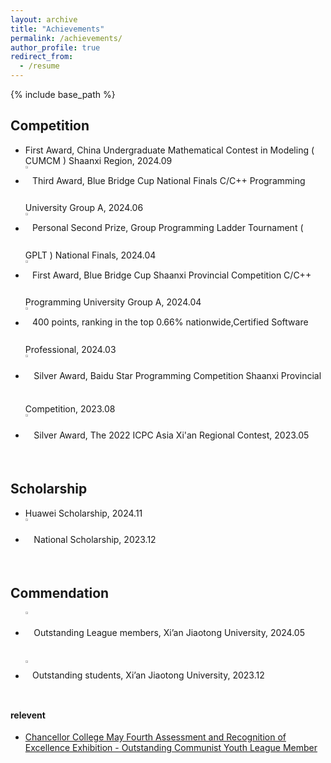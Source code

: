 ```yaml
---
layout: archive
title: "Achievements"
permalink: /achievements/
author_profile: true
redirect_from:
  - /resume
---
```


{% include base_path %}


## Competition  

* First Award, China Undergraduate Mathematical Contest in Modeling ( CUMCM ) Shaanxi Region, 2024.09
* [<img src="https://raw.githubusercontent.com/reallinshengxiang/reallinshengxiang.github.io/refs/heads/master/images/Third%20Award%2C%20Blue%20Bridge%20Cup%20National%20Finals%20CC%2B%2B%20Programming%20University%20Group%20A.webp"  align = "middle"  width="1.5%"/>](../cv/Third%20Award%2C%20Blue%20Bridge%20Cup%20National%20Finals%20C%2B%2B%20Programming%20University%20Group%20A.pdf) Third Award, Blue Bridge Cup National Finals C/C++ Programming University Group A, 2024.06     
* [<img src="https://raw.githubusercontent.com/reallinshengxiang/reallinshengxiang.github.io/refs/heads/master/images/Personal%20Second%20Prize%2C%20Group%20Programming%20Ladder%20Tournament%20(%20GPLT%20)%20National%20Finals.webp"  align = "middle"  width="1.5%"/>](../cv/Personal%20Second%20Prize%2C%20Group%20Programming%20Ladder%20Tourn.pdf)  Personal Second Prize, Group Programming Ladder Tournament ( GPLT ) National Finals, 2024.04   
* [<img src="https://raw.githubusercontent.com/reallinshengxiang/reallinshengxiang.github.io/refs/heads/master/images/First%20Award%2C%20Blue%20Bridge%20Cup%20Shaanxi%20Provincial%20Competition%20CC%2B%2B%20Programming%20University%20Group%20A.webp"  align = "middle"  width="1.5%"/>](../cv/First%20Award%2C%20Blue%20Bridge%20Cup%20Shaanxi%20Provincial%20Competition%20C%2B%2B.pdf)  First Award, Blue Bridge Cup Shaanxi Provincial Competition C/C++ Programming University Group A, 2024.04   
* [<img src="https://raw.githubusercontent.com/reallinshengxiang/reallinshengxiang.github.io/refs/heads/master/images/400%20points%2C%20ranking%20in%20the%20top%200.66%25%20nationwide%2CCertified%20Software%20Professional.webp"  align = "middle"  width="1.5%"/>](../cv/400%20points%2C%20ranking%20in%20the%20top%200.66%25%20nationwide%2CCertified%20Software%20Professional.pdf) 400 points, ranking in the top 0.66% nationwide,Certified Software Professional, 2024.03   
* [<img src="https://raw.githubusercontent.com/reallinshengxiang/reallinshengxiang.github.io/refs/heads/master/images/Silver%20Award%2C%20Baidu%20Star%20Programming%20Competition%20Shaanxi%20Provincial%20Competition%20.webp"  align = "middle"  width="2%"/>](../cv/Silver%20Award%2C%20Baidu%20Star%20Programming%20Competition%20Shaanxi%20Provincial%20Competition.pdf)  Silver Award, Baidu Star Programming Competition Shaanxi Provincial Competition, 2023.08   
* [<img src="https://raw.githubusercontent.com/reallinshengxiang/reallinshengxiang.github.io/refs/heads/master/images/Silver%20Award%2C%20The%202022%20ICPC%20Asia%20Xi%E2%80%99an%20Regional%20Contest.webp"  align = "middle"  width="2%"/>](../cv/Silver%20Award%2C%20The%202022%20ICPC%20Asia%20Xi’an%20Regional%20Contest.pdf)  Silver Award, The 2022 ICPC Asia Xi'an Regional Contest, 2023.05   

## Scholarship  
* Huawei Scholarship, 2024.11
* [<img src="https://raw.githubusercontent.com/reallinshengxiang/reallinshengxiang.github.io/refs/heads/master/images/National%20Scholarship.webp"  align = "middle"  width="2%"/>](../cv/National%20Scholarship.pdf) National Scholarship, 2023.12   

## Commendation  

* [<img src="https://raw.githubusercontent.com/reallinshengxiang/reallinshengxiang.github.io/refs/heads/master/images/Outstanding%20League%20members%2C%20Xi%E2%80%99an%20Jiaotong%20University.webp"  align = "middle"  width="2%"/>](../cv/Outstanding%20League%20members%2C%20Xi’an.pdf)  Outstanding League members, Xi’an Jiaotong University, 2024.05   
* [<img src="https://raw.githubusercontent.com/reallinshengxiang/reallinshengxiang.github.io/refs/heads/master/images/Outstanding%20students%2C%20Xi%E2%80%99an%20Jiaotong%20University.webp"  align = "middle"  width="1.5%"/>](../cv/Outstanding%20students%2C%20Xi’an%20Jiaotong%20University.pdf)  Outstanding students, Xi’an Jiaotong University, 2023.12 
  

#### relevent
* [ Chancellor College May Fourth Assessment and Recognition of Excellence Exhibition - Outstanding Communist Youth League Member](https://mp.weixin.qq.com/s?__biz=MzkyOTU3MTcxNQ==&mid=2247487908&idx=1&sn=c9487c0bd44b93c8415f06e3837cd073&chksm=c3669065da810c6831c229fd53bb63696b61f1d484bacbdd0b4438a09d46b3f0ce4da779f90e&mpshare=1&scene=23&srcid=1116aEEVSbcCMvfBkzhwD1vy&sharer_shareinfo=8abcecfef1130d11f4090c2bda30e07a&sharer_shareinfo_first=8abcecfef1130d11f4090c2bda30e07a#rd)

